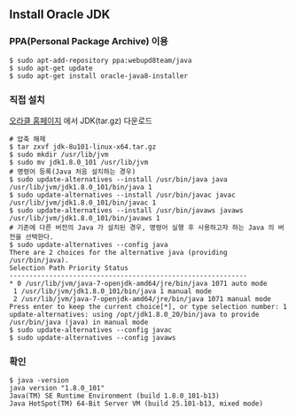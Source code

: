 ## Install Oracle JDK  

### PPA(Personal Package Archive) 이용  

    $ sudo apt-add-repository ppa:webupd8team/java  
    $ sudo apt-get update  
    $ sudo apt-get install oracle-java8-installer  

### 직접 설치  
[오라클 홈페이지](http://www.oracle.com/technetwork/java/javase/downloads/index.html) 에서 JDK(tar.gz) 다운로드  

    # 압축 해제  
    $ tar zxvf jdk-8u101-linux-x64.tar.gz  
    $ sudo mkdir /usr/lib/jvm  
    $ sudo mv jdk1.8.0_101 /usr/lib/jvm  
    # 명령어 등록(Java 처음 설치하는 경우)  
    $ sudo update-alternatives --install /usr/bin/java java /usr/lib/jvm/jdk1.8.0_101/bin/java 1  
    $ sudo update-alternatives --install /usr/bin/javac javac /usr/lib/jvm/jdk1.8.0_101/bin/javac 1  
    $ sudo update-alternatives --install /usr/bin/javaws javaws /usr/lib/jvm/jdk1.8.0_101/bin/javaws 1  
    # 기존에 다른 버전의 Java 가 설치된 경우, 명령어 실행 후 사용하고자 하는 Java 의 버전을 선택한다.  
    $ sudo update-alternatives --config java  
    There are 2 choices for the alternative java (providing /usr/bin/java).  
    Selection Path Priority Status  
    ------------------------------------------------------------  
    * 0 /usr/lib/jvm/java-7-openjdk-amd64/jre/bin/java 1071 auto mode  
     1 /usr/lib/jvm/jdk1.8.0_101/bin/java 1 manual mode  
     2 /usr/lib/jvm/java-7-openjdk-amd64/jre/bin/java 1071 manual mode  
    Press enter to keep the current choice[*], or type selection number: 1  
    update-alternatives: using /opt/jdk1.8.0_20/bin/java to provide /usr/bin/java (java) in manual mode  
    $ sudo update-alternatives --config javac  
    $ sudo update-alternatives --config javaws  

### 확인  

    $ java -version  
    java version "1.8.0_101"  
    Java(TM) SE Runtime Environment (build 1.8.0_101-b13)  
    Java HotSpot(TM) 64-Bit Server VM (build 25.101-b13, mixed mode)  


<!--stackedit_data:
eyJoaXN0b3J5IjpbMTY2ODc4NDIwMl19
-->